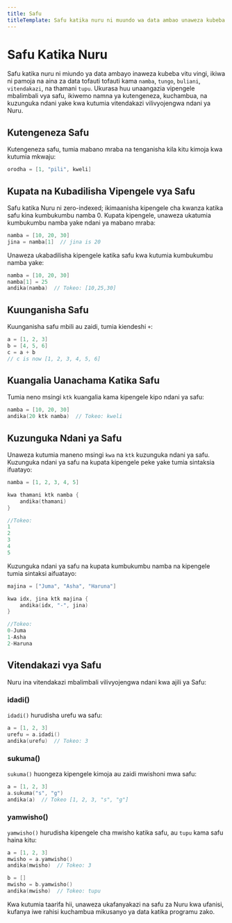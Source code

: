 ```yaml
---
title: Safu
titleTemplate: Safu katika nuru ni muundo wa data ambao unaweza kubeba vitu vingi
---
```


# Safu Katika Nuru

Safu katika nuru ni miundo ya data ambayo inaweza kubeba vitu vingi, ikiwa ni pamoja na aina za data tofauti tofauti kama `namba`, `tungo`, `buliani`, `vitendakazi`, na thamani `tupu`. Ukurasa huu unaangazia vipengele mbalimbali vya safu, ikiwemo namna ya kutengeneza, kuchambua, na kuzunguka ndani yake kwa kutumia vitendakazi vilivyojengwa ndani ya Nuru.

## Kutengeneza Safu

Kutengeneza safu, tumia mabano mraba na tenganisha kila kitu kimoja kwa kutumia mkwaju:

```go
orodha = [1, "pili", kweli]
```

## Kupata na Kubadilisha Vipengele vya Safu

Safu katika Nuru ni zero-indexed; ikimaanisha kipengele cha kwanza katika safu kina kumbukumbu namba 0. Kupata kipengele, unaweza ukatumia kumbukumbu namba yake ndani ya mabano mraba:

```go
namba = [10, 20, 30]
jina = namba[1]  // jina is 20
```

Unaweza ukabadilisha kipengele katika safu kwa kutumia kumbukumbu namba yake:

```go
namba = [10, 20, 30]
namba[1] = 25
andika(namba)  // Tokeo: [10,25,30]
```

## Kuunganisha Safu

Kuunganisha safu mbili au zaidi, tumia kiendeshi `+`:

```go
a = [1, 2, 3]
b = [4, 5, 6]
c = a + b
// c is now [1, 2, 3, 4, 5, 6]
```

## Kuangalia Uanachama Katika Safu

Tumia neno msingi `ktk` kuangalia kama kipengele kipo ndani ya safu:

```go
namba = [10, 20, 30]
andika(20 ktk namba)  // Tokeo: kweli
```

## Kuzunguka Ndani ya Safu

Unaweza kutumia maneno msingi `kwa` na `ktk` kuzunguka ndani ya safu. Kuzunguka ndani ya safu na kupata kipengele peke yake tumia sintaksia ifuatayo:

```go
namba = [1, 2, 3, 4, 5]

kwa thamani ktk namba {
    andika(thamani)
}

//Tokeo:
1
2
3
4
5
```

Kuzunguka ndani ya safu na kupata kumbukumbu namba na kipengele tumia sintaksi aifuatayo:

```go
majina = ["Juma", "Asha", "Haruna"]

kwa idx, jina ktk majina {
    andika(idx, "-", jina)
}

//Tokeo:
0-Juma
1-Asha
2-Haruna
```

## Vitendakazi vya Safu

Nuru ina vitendakazi mbalimbali vilivyojengwa ndani kwa ajili ya Safu:

### idadi()

`idadi()` hurudisha urefu wa safu:

```go
a = [1, 2, 3]
urefu = a.idadi()
andika(urefu)  // Tokeo: 3
```

### sukuma()

`sukuma()` huongeza kipengele kimoja au zaidi mwishoni mwa safu:

```go
a = [1, 2, 3]
a.sukuma("s", "g")
andika(a)  // Tokeo [1, 2, 3, "s", "g"]
```

### yamwisho()

`yamwisho()` hurudisha kipengele cha mwisho katika safu, au `tupu` kama safu haina kitu:

```go
a = [1, 2, 3]
mwisho = a.yamwisho()
andika(mwisho)  // Tokeo: 3

b = []
mwisho = b.yamwisho()
andika(mwisho)  // Tokeo: tupu
```

Kwa kutumia taarifa hii, unaweza ukafanyakazi na safu za Nuru kwa ufanisi, kufanya iwe rahisi kuchambua mikusanyo ya data katika programu zako.
